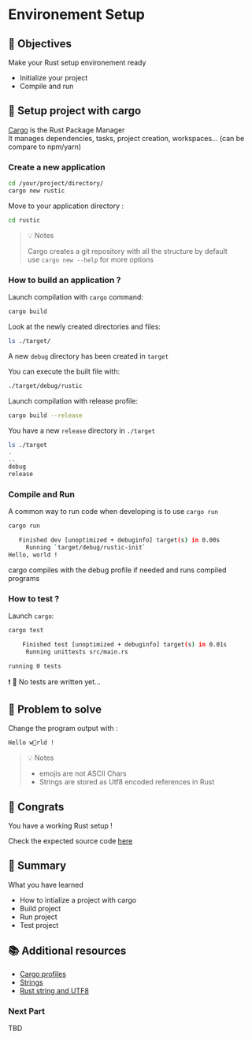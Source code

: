# Environement Setup

## :dart: Objectives

Make your Rust setup environement ready

- Initialize your project
- Compile and run

## :pencil: Setup project with cargo

[Cargo](https://doc.rust-lang.org/cargo/) is the Rust Package Manager \
It manages dependencies, tasks, project creation, workspaces... (can be compare to npm/yarn)

### Create a new application

```bash
cd /your/project/directory/
cargo new rustic
```

Move to your application directory :

```bash
cd rustic
```

> :bulb: Notes
>
> Cargo creates a git repository with all the structure by default  
> use `cargo new --help` for more options

### How to build an application ?

Launch compilation with `cargo` command:

```bash
cargo build
```

Look at the newly created directories and files:

```bash
ls ./target/
```

A new `debug` directory has been created in `target`

You can execute the built file with:

```bash
./target/debug/rustic
```

Launch compilation with release profile:

```bash
cargo build --release
```

You have a new `release` directory in `./target`

```bash
ls ./target
.
..
debug
release
```

### Compile and Run

A common way to run code when developing is to use `cargo run`

```bash
cargo run

   Finished dev [unoptimized + debuginfo] target(s) in 0.00s
     Running `target/debug/rustic-init`
Hello, world !
```

cargo compiles with the debug profile if needed and runs compiled programs

### How to test ?

Launch `cargo`:

```bash
cargo test

    Finished test [unoptimized + debuginfo] target(s) in 0.01s
     Running unittests src/main.rs

running 0 tests
```

:exclamation: 🛑 No tests are written yet...

## :pencil: Problem to solve

Change the program output with :

```bash
Hello w💩rld !
```

> :bulb: Notes
>
> - emojis are not ASCII Chars
> - Strings are stored as Utf8 encoded references in Rust

## :clap: Congrats

You have a working Rust setup !

Check the expected source code [here](./solution/src/main.rs)

## :memo: Summary

What you have learned

- How to intialize a project with cargo
- Build project
- Run project
- Test project

## :books: Additional resources

- [Cargo profiles](https://doc.rust-lang.org/book/ch14-01-release-profiles.html)
- [Strings](https://doc.rust-lang.org/rust-by-example/std/str.html)
- [Rust string and UTF8](https://doc.rust-lang.org/book/ch08-02-strings.html)

### Next Part

TBD
